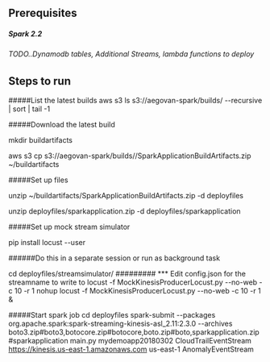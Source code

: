 ## Prerequisites
##### Spark 2.2
###### TODO..Dynamodb tables, Additional Streams, lambda functions to deploy

## Steps to run
#####List the latest builds
aws s3 ls s3://aegovan-spark/builds/ --recursive | sort | tail -1

#####Download the latest build

mkdir buildartifacts

aws s3 cp s3://aegovan-spark/builds/<path>/SparkApplicationBuildArtifacts.zip ~/buildartifacts

#####Set up files 

unzip ~/buildartifacts/SparkApplicationBuildArtifacts.zip -d deployfiles

unzip deployfiles/sparkapplication.zip -d deployfiles/sparkapplication

#####Set up mock stream simulator

pip install locust --user

######Do this in a separate session or run as background task

cd deployfiles/streamsimulator/
######### *** Edit config.json for the streamname to write to
locust -f MockKinesisProducerLocust.py --no-web -c 10 -r 1
nohup locust -f MockKinesisProducerLocust.py --no-web -c 10 -r 1 &

#####Start spark job
cd deployfiles
spark-submit  --packages org.apache.spark:spark-streaming-kinesis-asl_2.11:2.3.0 --archives boto3.zip#boto3,botocore.zip#botocore,boto.zip#boto,sparkapplication.zip#sparkapplication  main.py mydemoapp20180302 CloudTrailEventStream https://kinesis.us-east-1.amazonaws.com us-east-1 AnomalyEventStream 
